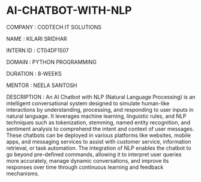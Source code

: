 # AI-CHATBOT-WITH-NLP

COMPANY : CODTECH IT SOLUTIONS

NAME : KILARI SRIDHAR

INTERN ID : CT04DF1507

DOMAIN : PYTHON PROGRAMMING

DURATION : 8-WEEKS

MENTOR : NEELA SANTOSH


DESCRIPTION : An AI Chatbot with NLP (Natural Language Processing) is an intelligent conversational system designed to simulate human-like interactions by understanding, processing, and responding to user inputs in natural language. It leverages machine learning, linguistic rules, and NLP techniques such as tokenization, stemming, named entity recognition, and sentiment analysis to comprehend the intent and context of user messages. These chatbots can be deployed in various platforms like websites, mobile apps, and messaging services to assist with customer service, information retrieval, or task automation. The integration of NLP enables the chatbot to go beyond pre-defined commands, allowing it to interpret user queries more accurately, manage dynamic conversations, and improve its responses over time through continuous learning and feedback mechanisms.
